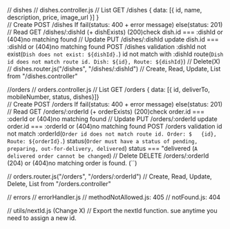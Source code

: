 // dishes
  // dishes.controller.js
    // List     GET /dishes           { data: [{ id, name, description, price, image_url }] }  
    // Create   POST /dishes          If fail(status: 400 + error message) else(status: 201)
    // Read     GET /dishes/:dishId   (+ dishExists) (200)check dish.id === :dishId or (404)no matching found
    // Update   PUT /dishes/:dishId   update dish.id === :dishId or (404)no matching found
                POST /dishes           validation :dishId not exist(`Dish does not exist: ${dishId}.`)
                                                  id not match with :dishId route(`Dish id does not match route id. Dish: ${id}, Route: ${dishId}`)
    // Delete(X)
  // dishes.router.js("/dishes", "/dishes/:dishId")
    // Create, Read, Update, List from "/dishes.controller"


//orders
  // orders.controller.js
    // List     GET /orders           { data: [{ id, deliverTo, mobileNumber, status, dishes}]}                 
    // Create   POST /orders          If fail(status: 400 + error message) else(status: 201)
    // Read     GET /orders/:orderId  (+ orderExists) (200)check order.id === :oderId or (404)no matching found
    // Update   PUT /orders/:orderId  update order.id === :orderId or (404)no matching found
                POST /orders          validation id not match :orderId(`Order id does not match route id. Order: $   {id}, Route: ${orderId}.`)
                                      status(`Order must have a status of pending, preparing, out-for-delivery, delivered`)
                                      status === "delivered (`A delivered order cannot be changed`)
    // Delete   DELETE /orders/:orderId     (204) or (404)no matching order is found.
                                            (``)
 
  // orders.router.js("/orders", "/orders/:orderId")
    // Create, Read, Update, Delete, List from "/orders.controller"

// errors
  // errorHandler.js
  // methodNotAllowed.js: 405
  // notFound.js: 404

// utils/nextId.js (Change X)
  // Export the nextId function. sue anytime you need to assign a new id.

